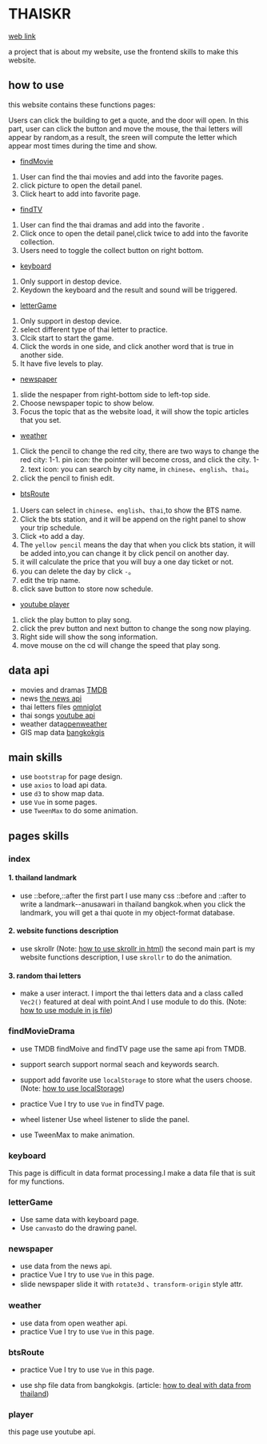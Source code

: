 # THAISKR 
[web link](https://jane0819tw.github.io/thaiskr/)

a project that is about my website, use the frontend skills to make this website.
## how to use 
this website contains these functions pages: 

Users can click the building to get a quote, and the door will open. 
In this part, user can click the button and move the mouse, the thai letters will appear by random,as a result, the sreen will compute the letter which appear most times during the time and show.

* [findMovie](#findMovieDrama)
1. User can find the thai movies and add into the favorite pages.
2. click picture to open the detail panel.
3. Click heart to add into favorite page.
* [findTV](#findMovieDrama)
1. User can find the thai dramas and add into the favorite .
2. Click once to open the detail panel,click twice to add into the favorite collection.
3. Users need to toggle the collect button on right bottom. 

* [keyboard](#keyboard)
1. Only support in destop device. 
2. Keydown the keyboard and the result and sound will be triggered.

* [letterGame](#letterGame)
1. Only support in destop device. 
2. select different type of thai letter to practice.
3. Clcik start to start the game. 
4. Click the words in one side, and click another word that is true in another side. 
5. It have five levels to play. 

* [newspaper](#newspaper)
1. slide the nespaper from right-bottom side to left-top side. 
2. Choose newspaper topic to show below.
3. Focus the topic that as the website load, it will show the topic articles that you set. 
* [weather](#weather)
1. Click the pencil to change the red city, there are two ways to change the red city: 
1-1. pin icon: the pointer will become cross, and click the city. 
1-2. text icon: you can search by city name, in <code>chinese</code>、<code>english</code>、<code>thai</code>。
2. click the pencil to finish edit. 

* [btsRoute](#btsRoute)
1. Users can select in <code>chinese</code>、<code>english</code>、<code>thai</code>,to show the BTS name. 
2. Click the bts station, and it will be append on the right panel to show your trip schedule.
3. Click <code>+</code>to add a day.
4. The <code>yellow pencil</code> means the day that when you  click bts station, it will be added into,you can change it by click pencil on another day.  
5. it will calculate the price that you will buy a one day ticket or not.  
6. you can delete the day by click <code>-</code>。
7. edit the trip name. 
8. click save button to store now schedule. 
* [youtube player](#player)
1. click the play button to play song.
2. click the prev button and next button to change the song now playing.
3. Right side will show the song information.
4. move mouse on the cd will change the speed that play song. 

## data api 
* movies and dramas [TMDB](https://www.themoviedb.org/?language=zh-TW)
* news [the news api](https://newsapi.org/)
* thai letters files [omniglot](https://www.omniglot.com/writing/thai.htm)
* thai songs [youtube api](https://developers.google.com/youtube/v3)
* weather data[openweather](https://openweathermap.org/api)
* GIS map data [bangkokgis](http://www.bangkokgis.com/modules.php?m=download_shapefile)
## main skills
* use <code>bootstrap</code> for page design.
* use <code>axios</code> to load api data.
* use <code>d3</code> to show map data. 
* use <code>Vue</code> in some pages. 
* use <code>TweenMax</code> to do some animation. 
## pages skills
### index
#### 1. thailand landmark
* use ::before,::after
the first part I use many css ::before and ::after to write a landmark--anusawari in thailand bangkok.when you click the landmark, you will get a thai quote in my object-format database.
#### 2. website functions description
* use skrollr (Note: [how to use skrollr in html](https://hackmd.io/daCJMcqZRnm6pbVyXv_4xg?view))
the second main part is my website functions description, I use <code>skrollr</code> to do the animation.

#### 3. random thai letters
* make a user interact. 
I import the thai letters data and  a class called <code>Vec2()</code> featured at deal with point.And I use module to do this. 
(Note: [how to use module in js file](https://hackmd.io/vGUYwSp9RsW8GvIPqZUaBA?view))

### findMovieDrama
* use TMDB
findMoive and findTV page use the same api from TMDB.
* support search 
support normal seach and keywords search. 
* support add favorite
use <code>localStorage</code> to store what the users choose. 
(Note: [how to use localStorage](https://hackmd.io/QMX4yniKQhWjkUAuOmERUg))

* practice Vue
I try to use <code>Vue</code> in findTV page. 
* wheel listener
Use wheel listener to slide the panel. 
* use TweenMax to make animation. 
### keyboard
This page is difficult in data format processing.I make a data file that is suit for my functions. 

### letterGame
* Use same data with keyboard page.
* Use <code>canvas</code>to do the drawing panel. 
### newspaper
* use data from the news api. 
* practice Vue
I try to use <code>Vue</code> in this page. 
* slide newspaper
slide it with <code>rotate3d</code> 、<code>transform-origin</code> style attr.

### weather
* use data from open weather api.
* practice Vue
I try to use <code>Vue</code> in this page.

### btsRoute
* practice Vue
I try to use <code>Vue</code> in this page.

* use shp file data from bangkokgis. 
(article: [how to deal with data from thailand](https://medium.com/%E5%B0%8F%E9%83%AD-%E0%B9%80%E0%B8%88%E0%B8%99/d3-js-%E9%85%8D%E5%90%88qgis%E8%99%95%E7%90%86%E6%B3%B0%E5%9C%8B%E8%B3%87%E6%96%99%E7%95%AB%E5%87%BA%E9%BB%9E%E5%BA%A7%E6%A8%99-99c8d909043))

### player
this page use youtube api. 


